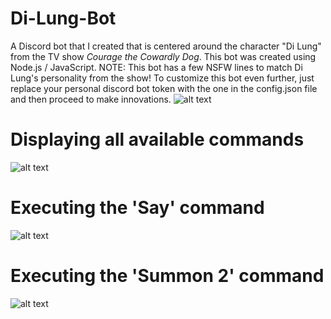 # Di-Lung-Bot
A Discord bot that I created that is centered around the character "Di Lung" from the TV show *Courage the Cowardly Dog*.
This bot was created using Node.js / JavaScript. NOTE: This bot has a few NSFW lines to match Di Lung's personality from the show!
To customize this bot even further, just replace your personal discord bot token with the one in the config.json file and then proceed to make innovations.
![alt text](https://yt3.ggpht.com/-ZHsxJnrdAew/AAAAAAAAAAI/AAAAAAAAAAA/y88nyhPf1wA/s240-c-k-no-mo-rj-c0xffffff/photo.jpg)

# Displaying all available commands
![alt text](https://preview.ibb.co/e2SoLS/github_pic_1.jpg)

# Executing the 'Say' command
![alt text](https://preview.ibb.co/ipmR77/github_pic_2.jpg)

# Executing the 'Summon 2' command
![alt text](https://preview.ibb.co/hX3ES7/github_pic_3.jpg)
